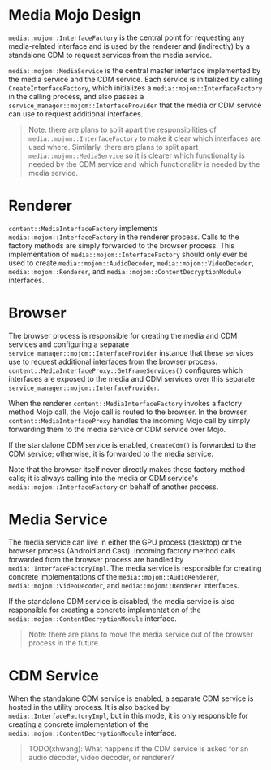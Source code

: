 # Media Mojo Design

`media::mojom::InterfaceFactory` is the central point for requesting any
media-related interface and is used by the renderer and (indirectly) by a
standalone CDM to request services from the media service.

`media::mojom::MediaService` is the central master interface implemented by the
media service and the CDM service. Each service is initialized by calling
`CreateInterfaceFactory`, which initializes a `media::mojom::InterfaceFactory` in
the calling process, and also passes a
`service_manager::mojom::InterfaceProvider` that the media or CDM service can
use to request additional interfaces.

> Note: there are plans to split apart the responsibilities of
> `media::mojom::InterfaceFactory` to make it clear which interfaces are used
> where. Similarly, there are plans to split apart `media::mojom::MediaService`
> so it is clearer which functionality is needed by the CDM service and which
> functionality is needed by the media service.

# Renderer

`content::MediaInterfaceFactory` implements `media::mojom::InterfaceFactory` in
the renderer process. Calls to the factory methods are simply forwarded to the
browser process. This implementation of `media::mojom::InterfaceFactory` should
only ever be used to create `media::mojom::AudioDecoder`,
`media::mojom::VideoDecoder`, `media::mojom::Renderer`, and
`media::mojom::ContentDecryptionModule` interfaces.

# Browser

The browser process is responsible for creating the media and CDM services and
configuring a separate `service_manager::mojom::InterfaceProvider` instance that
these services use to request additional interfaces from the browser process.
`content::MediaInterfaceProxy::GetFrameServices()` configures which interfaces
are exposed to the media and CDM services over this separate
`service_manager::mojom::InterfaceProvider`.

When the renderer `content::MediaInterfaceFactory` invokes a factory method Mojo
call, the Mojo call is routed to the browser. In the browser,
`content::MediaInterfaceProxy` handles the incoming Mojo call by simply
forwarding them to the media service or CDM service over Mojo.

If the standalone CDM service is enabled, `CreateCdm()` is forwarded to the CDM
service; otherwise, it is forwarded to the media service.

Note that the browser itself never directly makes these factory method calls; it
is always calling into the media or CDM service's
`media::mojom::InterfaceFactory` on behalf of another process.

# Media Service

The media service can live in either the GPU process (desktop) or the
browser process (Android and Cast). Incoming factory method calls forwarded from
the browser process are handled by `media::InterfaceFactoryImpl`. The media
service is responsible for creating concrete implementations of the
`media::mojom::AudioRenderer`, `media::mojom::VideoDecoder`, and
`media::mojom::Renderer` interfaces.

If the standalone CDM service is disabled, the media service is also responsible
for creating a concrete implementation of the
`media::mojom::ContentDecryptionModule` interface.

> Note: there are plans to move the media service out of the browser process in
> the future.

# CDM Service

When the standalone CDM service is enabled, a separate CDM service is hosted in
the utility process.  It is also backed by `media::InterfaceFactoryImpl`, but in
this mode, it is only responsible for creating a concrete implementation of the
`media::mojom::ContentDecryptionModule` interface.

> TODO(xhwang): What happens if the CDM service is asked for an audio decoder,
> video decoder, or renderer?
